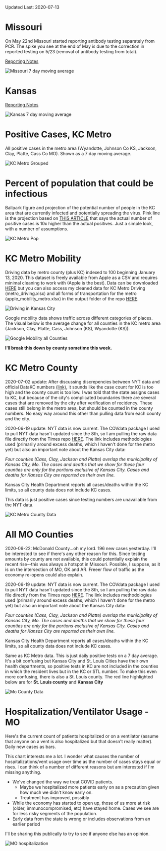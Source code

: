 Updated Last: 2020-07-13

# Missouri

On May 22nd Missouri started reporting antibody testing separately from PCR. The spike you see at the end of May is due to the correction in reported testing on 5/23 (removal of antibody testing from total).

[Reporting Notes](https://covidtracking.com/data/state/missouri)

![Missouri 7 day moving average](images/missouri.png)

# Kansas

[Reporting Notes](https://covidtracking.com/data/state/kansas)

![Kansas 7 day moving average](images/ks.png)

# Positive Cases, KC Metro

All positive cases in the metro area (Wyandotte, Johnson Co KS, Jackson, Clay, Platte, Cass Co MO). Shown as a 7 day moving average.

![KC Metro Grouped](images/metro_grouped.png)

# Percent of population that could be infectious

Ballpark figure and projection of the potential number of people in the KC area that are currently infected and potentially spreading the virus. Pink line is the projection based on [THIS ARTICLE](https://www.washingtonpost.com/health/2020/06/25/coronavirus-cases-10-times-larger/) that says the actual number of positive cases is 10x higher than the actual positives. Just a simple look, with a number of assumptions.

![KC Metro Pop](images/metro_prob.png)

# KC Metro Mobility

Driving data by metro county (plus KC) indexed to 100 beginning January 13, 2020. This dataset is freely available from Apple as a CSV and requires minimal cleaning to work with (Apple is the best). Data can be downloaded [HERE](https://www.apple.com/covid19/mobility) but you can also access my cleaned data for KC Metro Driving (metro_driving.xlsx) and all forms of transportation for the metro (apple_mobility_metro.xlsx) in the output folder of the repo [HERE](https://github.com/jimfelps/covid-tracking/tree/master/output).

![Driving in Kansas City](images/metro_driving_apple.png)

Google mobility data shows traffic across different categories of places. The visual below is the average change for all counties in the KC metro area (Jackson, Clay, Platte, Cass, Johnson (KS), Wyandotte (KS)).

![Google Mobility all Counties](images/metro_google.png)

**I'll break this down by county sometime this week.**

# KC Metro County

2020-07-02 update: After discussing discrepencies between NYT data and official DataKC numbers [(link)](https://www.kcmo.gov/city-hall/departments/health/coronavirus-covid-19/covid-19-totals), it sounds like the case count for KC is too high and the county count is too low. I was told that the state assigns cases to KC, but because of the city's complicated boundaries there are several cases that are removed by the city after verification of recidency. These cases still belong in the metro area, but should be counted in the county numbers. No easy way around this other than pulling data from each county and the city.

2020-06-19 update: NYT data is now current. The COVdata package I used to pull NYT data hasn't updated since the 8th, so I am pulling the raw data file directly from the Times repo [HERE](https://github.com/nytimes/covid-19-data). The link includes methodologies used (primarily around excess deaths, which I haven't done for the metro yet) but also an important note about the Kansas City data:

*Four counties (Cass, Clay, Jackson and Platte) overlap the municipality of Kansas City, Mo. The cases and deaths that we show for these four counties are only for the portions exclusive of Kansas City. Cases and deaths for Kansas City are reported as their own line.*

Kansas City Health Department reports all cases/deaths within the KC limits, so all county data does not include KC cases.

This data is just positive cases since testing numbers are unavailable from the NYT data. 

![KC Metro County Data](images/metro_counties.png)

# All MO Counties

2020-06-22: McDonald County...oh my lord. 196 new cases yesterday. I'll be interested to see if there's any other reason for this. Since testing amounts by county are not available, this could potentially explain the recent rise--this was always a hotspot in Missouri. Possible, I suppose, as it is on the intersection of MO, OK and AR. Freeer flow of traffic as the economy re-opens could also explain. 

2020-06-19 update: NYT data is now current. The COVdata package I used to pull NYT data hasn't updated since the 8th, so I am pulling the raw data file directly from the Times repo [HERE](https://github.com/nytimes/covid-19-data). The link includes methodologies used (primarily around excess deaths, which I haven't done for the metro yet) but also an important note about the Kansas City data:

*Four counties (Cass, Clay, Jackson and Platte) overlap the municipality of Kansas City, Mo. The cases and deaths that we show for these four counties are only for the portions exclusive of Kansas City. Cases and deaths for Kansas City are reported as their own line.*

Kansas City Health Department reports all cases/deaths within the KC limits, so all county data does not include KC cases.

Same as KC Metro data. This is just daily positive tests on a 7 day average. It's a bit confusing but Kansas City and St. Louis Cities have their own health departments, so positive tests in KC are not included in the counties in which the resident lives but in the KC or STL number. To make this even more confusing, there is also a St. Louis county. The red line highlighted below are for **St. Louis county** and **Kansas City**

![Mo County Data](images/mo_counties.png)

# Hospitalization/Ventilator Usage - MO

Here's the current count of patients hospitalized or on a ventilator (assume that anyone on a vent is also hospitalized but that doesn't really matter). Daily new cases as bars.

This chart interests me a lot. I wonder what causes the number of hospitalizations/vent usage over time as the number of cases stays equal or rises. I can think of a number of different reasons but am interested if I'm missing anything.

- We've changed the way we treat COVID patients. 
  - Maybe we hospitalized more patients early on as a precaution given how much we didn't know early on.
  - Treatment has improved, possibly
- While the economy has started to open up, those of us more at risk (older, immunocompromised, etc) have stayed home. Cases we see are for less risky segments of the population.
- Early data from the state is wrong or includes observations from an earlier period

I'll be sharing this publically to try to see if anyone else has an opinion.

![MO hospitalization](images/mo_hos_vent.png)

